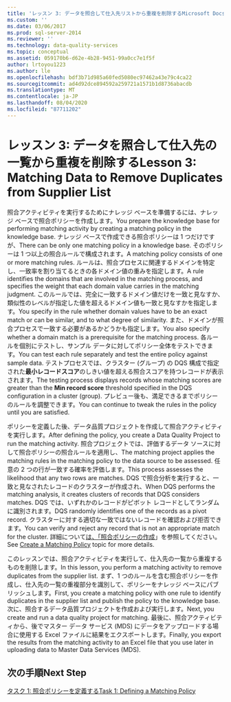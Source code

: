 ```yaml
---
title: 'レッスン 3: データを照合して仕入先リストから重複を削除するMicrosoft Docs'
ms.custom: ''
ms.date: 03/06/2017
ms.prod: sql-server-2014
ms.reviewer: ''
ms.technology: data-quality-services
ms.topic: conceptual
ms.assetid: 059170b6-d62e-4b28-9451-99a0cc7e1f5f
author: lrtoyou1223
ms.author: lle
ms.openlocfilehash: bdf3b71d985a60fed5080ec97462a43e79c4ca22
ms.sourcegitcommit: ad4d92dce894592a259721a1571b1d8736abacdb
ms.translationtype: MT
ms.contentlocale: ja-JP
ms.lasthandoff: 08/04/2020
ms.locfileid: "87711202"
---
```

# <a name="lesson-3-matching-data-to-remove-duplicates-from-supplier-list"></a><span data-ttu-id="f3235-102">レッスン 3: データを照合して仕入先の一覧から重複を削除する</span><span class="sxs-lookup"><span data-stu-id="f3235-102">Lesson 3: Matching Data to Remove Duplicates from Supplier List</span></span>
  <span data-ttu-id="f3235-103">照合アクティビティを実行するためにナレッジ ベースを準備するには、ナレッジ ベースで照合ポリシーを作成します。</span><span class="sxs-lookup"><span data-stu-id="f3235-103">You prepare the knowledge base for performing matching activity by creating a matching policy in the knowledge base.</span></span> <span data-ttu-id="f3235-104">ナレッジ ベースで作成できる照合ポリシーは 1 つだけですが、</span><span class="sxs-lookup"><span data-stu-id="f3235-104">There can be only one matching policy in a knowledge base.</span></span> <span data-ttu-id="f3235-105">そのポリシーは 1 つ以上の照合ルールで構成されます。</span><span class="sxs-lookup"><span data-stu-id="f3235-105">A matching policy consists of one or more matching rules.</span></span> <span data-ttu-id="f3235-106">ルールは、照合プロセスに関連するドメインを特定し、一致率を割り当てるときの各ドメイン値の重みを指定します。</span><span class="sxs-lookup"><span data-stu-id="f3235-106">A rule identifies the domains that are involved in the matching process, and specifies the weight that each domain value carries in the matching judgment.</span></span> <span data-ttu-id="f3235-107">このルールでは、完全に一致するドメイン値だけを一致と見なすか、類似性のレベルが指定した値を超えるドメイン値も一致と見なすかを指定します。</span><span class="sxs-lookup"><span data-stu-id="f3235-107">You specify in the rule whether domain values have to be an exact match or can be similar, and to what degree of similarity.</span></span> <span data-ttu-id="f3235-108">また、ドメインが照合プロセスで一致する必要があるかどうかも指定します。</span><span class="sxs-lookup"><span data-stu-id="f3235-108">You also specify whether a domain match is a prerequisite for the matching process.</span></span> <span data-ttu-id="f3235-109">各ルールを個別にテストし、サンプル データに対してポリシー全体をテストできます。</span><span class="sxs-lookup"><span data-stu-id="f3235-109">You can test each rule separately and test the entire policy against sample data.</span></span> <span data-ttu-id="f3235-110">テストプロセスでは、クラスター (グループ) の DQS 構成で指定された**最小レコードスコア**のしきい値を超える照合スコアを持つレコードが表示されます。</span><span class="sxs-lookup"><span data-stu-id="f3235-110">The testing process displays records whose matching scores are greater than the **Min record score** threshold specified in the DQS configuration in a cluster (group).</span></span> <span data-ttu-id="f3235-111">プレビュー後も、満足できるまでポリシーのルールを調整できます。</span><span class="sxs-lookup"><span data-stu-id="f3235-111">You can continue to tweak the rules in the policy until you are satisfied.</span></span>  
  
 <span data-ttu-id="f3235-112">ポリシーを定義した後、データ品質プロジェクトを作成して照合アクティビティを実行します。</span><span class="sxs-lookup"><span data-stu-id="f3235-112">After defining the policy, you create a Data Quality Project to run the matching activity.</span></span> <span data-ttu-id="f3235-113">照合プロジェクトでは、評価するデータ ソースに対して照合ポリシーの照合ルールを適用し、</span><span class="sxs-lookup"><span data-stu-id="f3235-113">The matching project applies the matching rules in the matching policy to the data source to be assessed.</span></span> <span data-ttu-id="f3235-114">任意の 2 つの行が一致する確率を評価します。</span><span class="sxs-lookup"><span data-stu-id="f3235-114">This process assesses the likelihood that any two rows are matches.</span></span> <span data-ttu-id="f3235-115">DQS で照合分析を実行すると、一致と見なされたレコードのクラスターが作成され、</span><span class="sxs-lookup"><span data-stu-id="f3235-115">When DQS performs the matching analysis, it creates clusters of records that DQS considers matches.</span></span> <span data-ttu-id="f3235-116">DQS では、いずれかのレコードがピボット レコードとしてランダムに識別されます。</span><span class="sxs-lookup"><span data-stu-id="f3235-116">DQS randomly identifies one of the records as a pivot record.</span></span> <span data-ttu-id="f3235-117">クラスターに対する適切な一致ではないレコードを確認および拒否できます。</span><span class="sxs-lookup"><span data-stu-id="f3235-117">You can verify and reject any record that is not an appropriate match for the cluster.</span></span> <span data-ttu-id="f3235-118">詳細について[は、「照合ポリシーの作成](https://msdn.microsoft.com/library/hh270290.aspx)」を参照してください。</span><span class="sxs-lookup"><span data-stu-id="f3235-118">See [Create a Matching Policy](https://msdn.microsoft.com/library/hh270290.aspx) topic for more details.</span></span>  
  
 <span data-ttu-id="f3235-119">このレッスンでは、照合アクティビティを実行して、仕入先の一覧から重複するものを削除します。</span><span class="sxs-lookup"><span data-stu-id="f3235-119">In this lesson, you perform a matching activity to remove duplicates from the supplier list.</span></span> <span data-ttu-id="f3235-120">まず、1 つのルールを含む照合ポリシーを作成し、仕入先の一覧の重複部分を識別して、ポリシーをナレッジ ベースにパブリッシュします。</span><span class="sxs-lookup"><span data-stu-id="f3235-120">First, you create a matching policy with one rule to identify duplicates in the supplier list and publish the policy to the knowledge base.</span></span> <span data-ttu-id="f3235-121">次に、照合するデータ品質プロジェクトを作成および実行します。</span><span class="sxs-lookup"><span data-stu-id="f3235-121">Next, you create and run a data quality project for matching.</span></span> <span data-ttu-id="f3235-122">最後に、照合アクティビティから、後でマスター データ サービス (MDS) にデータをアップロードする場合に使用する Excel ファイルに結果をエクスポートします。</span><span class="sxs-lookup"><span data-stu-id="f3235-122">Finally, you export the results from the matching activity to an Excel file that you use later in uploading data to Master Data Services (MDS).</span></span>  
  
## <a name="next-step"></a><span data-ttu-id="f3235-123">次の手順</span><span class="sxs-lookup"><span data-stu-id="f3235-123">Next Step</span></span>  
 [<span data-ttu-id="f3235-124">タスク 1: 照合ポリシーを定義する</span><span class="sxs-lookup"><span data-stu-id="f3235-124">Task 1: Defining a Matching Policy</span></span>](../../2014/tutorials/task-1-defining-a-matching-policy.md)  
  
  
